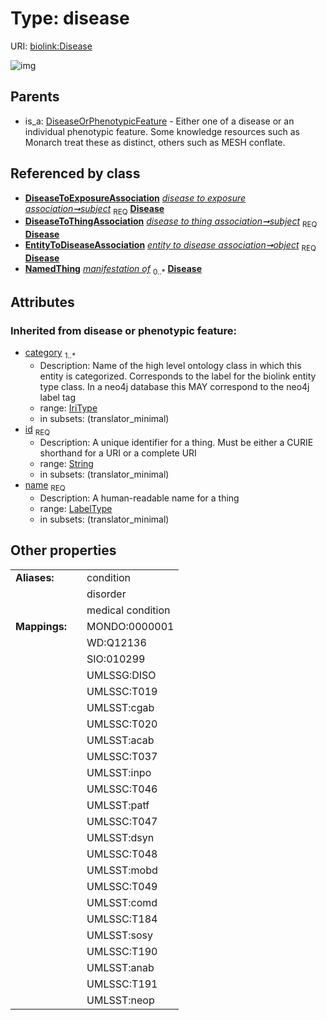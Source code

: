 
# Type: disease




URI: [biolink:Disease](https://w3id.org/biolink/vocab/Disease)


![img](http://yuml.me/diagram/nofunky;dir:TB/class/[OrganismTaxon],[NamedThing],[EntityToDiseaseAssociation],[DiseaseToThingAssociation],[DiseaseToExposureAssociation],[DiseaseOrPhenotypicFeature],[DiseaseToExposureAssociation]-%20subject%201..1>[Disease&#124;id(i):string;name(i):label_type;category(i):iri_type%20%2B],[DiseaseToThingAssociation]-%20subject%201..1>[Disease],[EntityToDiseaseAssociation]-%20object%201..1>[Disease],[DiseaseOrPhenotypicFeature]^-[Disease])

## Parents

 *  is_a: [DiseaseOrPhenotypicFeature](DiseaseOrPhenotypicFeature.md) - Either one of a disease or an individual phenotypic feature. Some knowledge resources such as Monarch treat these as distinct, others such as MESH conflate.

## Referenced by class

 *  **[DiseaseToExposureAssociation](DiseaseToExposureAssociation.md)** *[disease to exposure association➞subject](disease_to_exposure_association_subject.md)*  <sub>REQ</sub>  **[Disease](Disease.md)**
 *  **[DiseaseToThingAssociation](DiseaseToThingAssociation.md)** *[disease to thing association➞subject](disease_to_thing_association_subject.md)*  <sub>REQ</sub>  **[Disease](Disease.md)**
 *  **[EntityToDiseaseAssociation](EntityToDiseaseAssociation.md)** *[entity to disease association➞object](entity_to_disease_association_object.md)*  <sub>REQ</sub>  **[Disease](Disease.md)**
 *  **[NamedThing](NamedThing.md)** *[manifestation of](manifestation_of.md)*  <sub>0..*</sub>  **[Disease](Disease.md)**

## Attributes


### Inherited from disease or phenotypic feature:

 * [category](category.md)  <sub>1..*</sub>
    * Description: Name of the high level ontology class in which this entity is categorized. Corresponds to the label for the biolink entity type class. In a neo4j database this MAY correspond to the neo4j label tag
    * range: [IriType](types/IriType.md)
    * in subsets: (translator_minimal)
 * [id](id.md)  <sub>REQ</sub>
    * Description: A unique identifier for a thing. Must be either a CURIE shorthand for a URI or a complete URI
    * range: [String](types/String.md)
    * in subsets: (translator_minimal)
 * [name](name.md)  <sub>REQ</sub>
    * Description: A human-readable name for a thing
    * range: [LabelType](types/LabelType.md)
    * in subsets: (translator_minimal)

## Other properties

|  |  |  |
| --- | --- | --- |
| **Aliases:** | | condition |
|  | | disorder |
|  | | medical condition |
| **Mappings:** | | MONDO:0000001 |
|  | | WD:Q12136 |
|  | | SIO:010299 |
|  | | UMLSSG:DISO |
|  | | UMLSSC:T019 |
|  | | UMLSST:cgab |
|  | | UMLSSC:T020 |
|  | | UMLSST:acab |
|  | | UMLSSC:T037 |
|  | | UMLSST:inpo |
|  | | UMLSSC:T046 |
|  | | UMLSST:patf |
|  | | UMLSSC:T047 |
|  | | UMLSST:dsyn |
|  | | UMLSSC:T048 |
|  | | UMLSST:mobd |
|  | | UMLSSC:T049 |
|  | | UMLSST:comd |
|  | | UMLSSC:T184 |
|  | | UMLSST:sosy |
|  | | UMLSSC:T190 |
|  | | UMLSST:anab |
|  | | UMLSSC:T191 |
|  | | UMLSST:neop |

